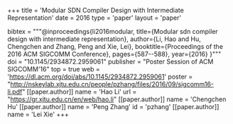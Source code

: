 +++
title = 'Modular SDN Compiler Design with Intermediate Representation'
date = 2016
type = 'paper'
layout = 'paper'

bibtex = """@inproceedings{li2016modular,
  title={Modular sdn compiler design with intermediate representation},
  author={Li, Hao and Hu, Chengchen and Zhang, Peng and Xie, Lei},
  booktitle={Proceedings of the 2016 ACM SIGCOMM Conference},
  pages={587--588},
  year={2016}
}"""
doi = "10.1145/2934872.2959061"
publisher = "Poster Session of ACM SIGCOMM'16"
top = true
web = 'https://dl.acm.org/doi/abs/10.1145/2934872.2959061'
poster = "http://nskeylab.xjtu.edu.cn/people/pzhang/files/2016/09/sigcomm16-li.pdf"
[[paper.author]]
    name = 'Hao Li'
    url = "https://gr.xjtu.edu.cn/en/web/hao.li"
[[paper.author]]
    name = 'Chengchen Hu'
[[paper.author]]
    name = 'Peng Zhang'
    id = 'pzhang'
[[paper.author]]
    name = 'Lei Xie'
+++
